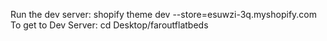 Run the dev server: 
shopify theme dev --store=esuwzi-3q.myshopify.com
To get to Dev Server:
cd Desktop/faroutflatbeds